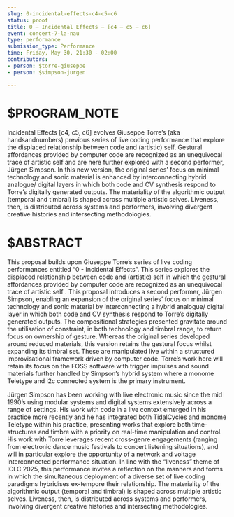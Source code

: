 ```yaml
---
slug: 0-incidental-effects-c4-c5-c6
status: proof
title: 0 – Incidental Effects – [c4 – c5 – c6]
event: concert-7-la-nau
type: performance
submission_type: Performance
time: Friday, May 30, 21:30 - 02:00
contributors:
- person: $torre-giuseppe
- person: $simpson-jurgen

---
```


# $PROGRAM_NOTE

Incidental Effects [c4, c5, c6] evolves Giuseppe Torre’s (aka handsandnumbers) previous series of live coding
performance that explore the displaced relationship between code and (artistic) self.
Gestural affordances provided by computer code are recognized as an unequivocal trace of
artistic self and are here further explored with a second performer, Jürgen Simpson. In this
new version, the original series’ focus on minimal technology and sonic material is
enhanced by interconnecting hybrid analogue/ digital layers in which both code and CV
synthesis respond to Torre’s digitally generated outputs. The materiality of the algorithmic
output (temporal and timbral) is shaped across multiple artistic selves. Liveness, then, is
distributed across systems and performers, involving divergent creative histories and
intersecting methodologies.

# $ABSTRACT

This proposal builds upon Giuseppe Torre’s series of live coding performances entitled “0 -
Incidental Effects”. This series explores the displaced relationship between code and
(artistic) self in which the gestural affordances provided by computer code are recognized
as an unequivocal trace of artistic self . This proposal introduces a second performer,
Jürgen Simpson, enabling an expansion of the original series’ focus on minimal technology
and sonic material by interconnecting a hybrid analogue/ digital layer in which both code
and CV synthesis respond to Torre’s digitally generated outputs.
The compositional strategies presented gravitate around the utilisation of constraint, in
both technology and timbral range, to return focus on ownership of gesture. Whereas the
original series developed around reduced materials, this version retains the gestural focus
whilst expanding its timbral set. These are manipulated live within a structured
improvisational framework driven by computer code. Torre’s work here will retain its
focus on the FOSS software with trigger impulses and sound materials further handled by
Simpson’s hybrid system where a monome Teletype and i2c connected system is the
primary instrument.

Jürgen Simpson has been working with live electronic music since the mid 1990’s using
modular systems and digital systems extensively across a range of settings. His work with
code in a live context emerged in his practice more recently and he has integrated both
TidalCycles and monome Teletype within his practice, presenting works that explore both
time-structures and timbre with a priority on real-time manipulation and control. His work
with Torre leverages recent cross-genre engagements (ranging from electronic dance
music festivals to concert listening situations), and will in particular explore the
opportunity of a network and voltage interconnected performance situation.
In line with the “liveness” theme of ICLC 2025, this performance invites a reflection on the
manners and forms in which the simultaneous deployment of a diverse set of live coding
paradigms hybridises ex-tempore their relationship. The materiality of the algorithmic
output (temporal and timbral) is shaped across multiple artistic selves. Liveness, then, is
distributed across systems and performers, involving divergent creative histories and
intersecting methodologies.



